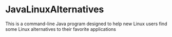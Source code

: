 # JavaLinuxAlternatives
This is a command-line Java program designed to help new Linux users find some Linux alternatives to their favorite applications
